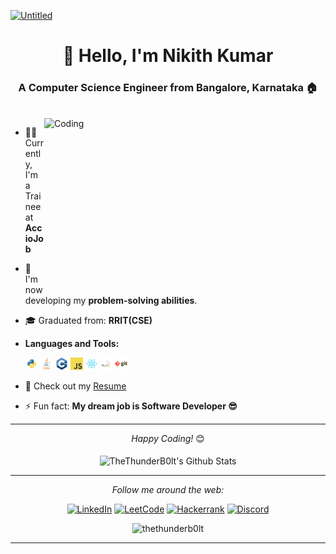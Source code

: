 [![Untitled](https://user-images.githubusercontent.com/50051805/155888255-bb4bff4a-72ad-4fef-8883-e79244cedf68.jpeg)](https://thethunderb0lt.github.io/)
<!-- [![Untitled](https://user-images.githubusercontent.com/50051805/154792235-d399451c-2fd1-43d1-a54f-1476f014616a.png)](https://thethunderb0lt.github.io/) -->
<h1 align="center">👋 Hello, I'm Nikith Kumar</h1>
<!-- <h1 align="center"><img src="https://media.giphy.com/media/hvRJCLFzcasrR4ia7z/giphy.gif" width="25px"> Hello, I'm Nikith Kumar</h1> -->
<h3 align="center">A Computer Science Engineer from Bangalore, Karnataka 🏠</h3>
<br>
<img align="right" alt="Coding" width="450" height="270" src="https://user-images.githubusercontent.com/50051805/155887779-beb0b981-4be9-4c9a-8a74-bc243e6d1f0d.jpg">

- 👨‍💻 Currently, I'm a Trainee at **AccioJob**
- 🌱 I'm now developing my **problem-solving abilities**.
- 🎓 Graduated from: **RRIT(CSE)**
- **Languages and Tools:**  

  <code><img height="20" src="https://raw.githubusercontent.com/github/explore/80688e429a7d4ef2fca1e82350fe8e3517d3494d/topics/python/python.png"></code>
  <code><img height="20" src="https://raw.githubusercontent.com/github/explore/80688e429a7d4ef2fca1e82350fe8e3517d3494d/topics/java/java.png"></code>
  <code><img height="20" src="https://raw.githubusercontent.com/github/explore/80688e429a7d4ef2fca1e82350fe8e3517d3494d/topics/cpp/cpp.png"></code>
  <code><img height="20" src="https://raw.githubusercontent.com/github/explore/80688e429a7d4ef2fca1e82350fe8e3517d3494d/topics/javascript/javascript.png"></code>
  <code><img height="20" src="https://raw.githubusercontent.com/github/explore/80688e429a7d4ef2fca1e82350fe8e3517d3494d/topics/react/react.png"></code>
  <code><img height="20" src="https://raw.githubusercontent.com/github/explore/80688e429a7d4ef2fca1e82350fe8e3517d3494d/topics/mysql/mysql.png"></code>
  <code><img height="20" src="https://raw.githubusercontent.com/github/explore/80688e429a7d4ef2fca1e82350fe8e3517d3494d/topics/git/git.png"></code>
  
- 📙 Check out my <a href="https://www.nikithkumar.ml/assets/cv/Resume.pdf">Resume</a></li>
- ⚡ Fun fact: **My dream job is Software Developer 😎**
<!-- - ⚡ Fun fact **When I was a kid, I wanted to be a Software Engineer when I grew up 😂** -->

---

<div align="center">
<i>Happy Coding!</i> 😊
</div>

</br>

<div align="center">
<img align="center" src="https://github-readme-stats.vercel.app/api?username=thethunderb0lt&include_all_commits=true&count_private=true&show_icons=true&line_height=20&title_color=ffffff&icon_color=009BB7&text_color=C9D1CD&bg_color=0,000405,0090AB" alt="TheThunderB0lt's Github Stats">

---

<i>Follow me around the web:</i><br>

<a href="https://www.linkedin.com/in/nikithkumar/" target="_blank"><img src="https://img.shields.io/badge/LinkedIn-%230077B5.svg?&style=flat-square&logo=linkedin&logoColor=white" alt="LinkedIn"></a>
 <a href="https://leetcode.com/The_ThunderBolt/" target="_blank"><img src="https://img.shields.io/badge/-LeetCode-FFA116?style=flat-square&logo=LeetCode&logoColor=black" alt="LeetCode"></a>
<a href="https://www.hackerrank.com/the_thunderbolt?hr_r=1" target="_blank"><img src="https://img.shields.io/badge/-Hackerrank-2EC866?style=flat-square&logo=HackerRank&logoColor=white" alt="Hackerrank"></a>
  <a href="https://discord.com/users/ThεThüŋdεrBöļT#0215/" target="_blank"><img src="https://img.shields.io/badge/Discord-5865F2?style=flat-square&logo=discord&logoColor=white" alt="Discord"></a>
  
<!-- <a href="https://www.hackerearth.com/@nikith16" target="_blank"><img src="https://img.shields.io/badge/HackerEarth-%232C3454.svg?&style=flat-square&logo=HackerEarth&logoColor=Blue" alt="Hackerearth"></a> -->
<!-- <a href="https://www.facebook.com/itznikith.kumar/" target="_blank"><img src="https://img.shields.io/badge/Facebook-1877F2.svg?style=flat-square&logo=facebook&logoColor=white" alt="Facebook"></a> -->
    
 <p align="center"> <img src="https://komarev.com/ghpvc/?username=thethunderb0lt&label=Profile%20views&color=008EA8&style=flat" alt="thethunderb0lt" /> </p>
  
  ---
</div>
